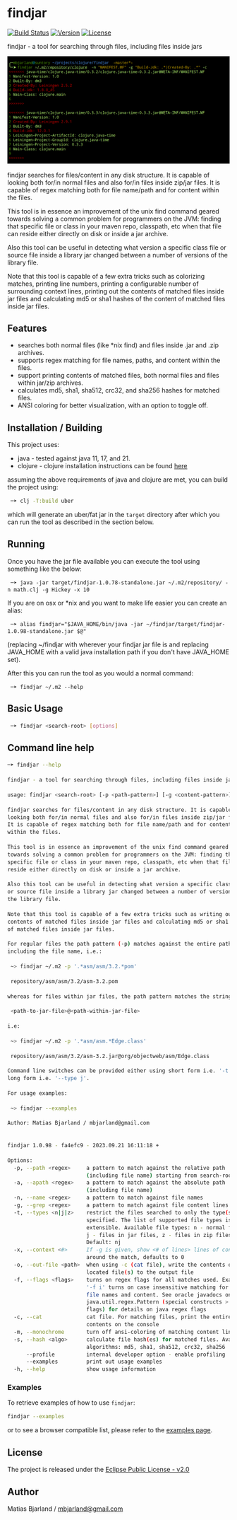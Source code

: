 # findjar

[![Build Status](https://github.com/mbjarland/findjar/actions/workflows/ci.yml/badge.svg)](https://github.com/mbjarland/findjar/actions)
[![Version](https://img.shields.io/badge/version-1.0.98-brightgreen)](https://img.shields.io/badge/version-1.0.98-brightgreen)
[![License](https://img.shields.io/badge/License-EPL_2.0-green.svg)](https://www.eclipse.org/legal/epl-2.0/)

findjar - a tool for searching through files, including files inside jars 

![alt text](https://raw.githubusercontent.com/mbjarland/findjar/master/doc/findjar_manifest_jdk_created_by.png)

findjar searches for files/content in any disk structure. It is capable of looking both for/in normal files and also for/in files inside zip/jar files. It is capable of regex matching both for file name/path and for content within the files. 
 
This tool is in essence an improvement of the unix find command geared towards solving a common problem for programmers on the JVM: finding that specific file or class in your maven repo, classpath, etc when that file can reside either directly on disk or inside a jar archive. 
 
Also this tool can be useful in detecting what version a specific class file or source file inside a library jar changed between a number of versions of the library file. 
 
Note that this tool is capable of a few extra tricks such as colorizing matches, printing line numbers, printing a configurable number of surrounding context lines, printing out the contents of matched files inside jar files and calculating md5 or sha1 hashes of the content of matched files inside jar files. 

## Features

- searches both normal files (like \*nix find) and files inside .jar and .zip archives.
- supports regex matching for file names, paths, and content within the files.
- support printing contents of matched files, both normal files and files within jar/zip archives.
- calculates md5, sha1, sha512, crc32, and sha256 hashes for matched files.
- ANSI coloring for better visualization, with an option to toggle off.

## Installation / Building

This project uses:

  * java - tested against java 11, 17, and 21. 
  * clojure - clojure installation instructions can be found [here](https://clojure.org/guides/install_clojure)
  
assuming the above requirements of java and clojure are met, you can build the project using: 

```bash
 ─➤ clj -T:build uber
```

which will generate an uber/fat jar in the `target` directory after which you can run the tool as described in the section below. 

## Running

Once you have the jar file available you can execute the tool using something like the below: 

```
 ─➤ java -jar target/findjar-1.0.78-standalone.jar ~/.m2/repository/ -n math.clj -g Hickey -x 10
 ```

If you are on osx or \*nix and you want to make life easier you can create an alias: 

```
 ─➤ alias findjar="$JAVA_HOME/bin/java -jar ~/findjar/target/findjar-1.0.98-standalone.jar $@"
```
(replacing ~/findjar with wherever your findjar jar file is and replacing JAVA_HOME with a valid java installation path if you don't have JAVA_HOME set).

After this you can run the tool as you would a normal command: 

```
 ─➤ findjar ~/.m2 --help
```


## Basic Usage

```bash
 ─➤ findjar <search-root> [options]
```

## Command line help

```bash
─➤ findjar --help
 
findjar - a tool for searching through files, including files inside jars 
 
usage: findjar <search-root> [-p <path-pattern>] [-g <content-pattern>] [...] 
 
findjar searches for files/content in any disk structure. It is capable of 
looking both for/in normal files and also for/in files inside zip/jar files. 
It is capable of regex matching both for file name/path and for content 
within the files. 
 
This tool is in essence an improvement of the unix find command geared 
towards solving a common problem for programmers on the JVM: finding that 
specific file or class in your maven repo, classpath, etc when that file can 
reside either directly on disk or inside a jar archive. 
 
Also this tool can be useful in detecting what version a specific class file 
or source file inside a library jar changed between a number of versions of 
the library file. 
 
Note that this tool is capable of a few extra tricks such as writing out the 
contents of matched files inside jar files and calculating md5 or sha1 hashes 
of matched files inside jar files. 
 
For regular files the path pattern (-p) matches against the entire path, 
including the file name, i.e.: 
 
 ~> findjar ~/.m2 -p '.*asm/asm/3.2.*pom' 
 
 repository/asm/asm/3.2/asm-3.2.pom 
 
whereas for files within jar files, the path pattern matches the string: 
 
 <path-to-jar-file>@<path-within-jar-file> 
 
i.e: 
 
 ~> findjar ~/.m2 -p '.*asm/asm.*Edge.class' 
 
 repository/asm/asm/3.2/asm-3.2.jar@org/objectweb/asm/Edge.class 
 
Command line switches can be provided either using short form i.e. '-t j' or 
long form i.e. '--type j'. 
 
For usage examples: 
 
 ~> findjar --examples 
 
Author: Matias Bjarland / mbjarland@gmail.com 
 
 
findjar 1.0.98 - fa4efc9 - 2023.09.21 16:11:18 + 
 
Options: 
  -p, --path <regex>     a pattern to match against the relative path 
                         (including file name) starting from search-root
  -a, --apath <regex>    a pattern to match against the absolute path 
                         (including file name)
  -n, --name <regex>     a pattern to match against file names
  -g, --grep <regex>     a pattern to match against file content lines
  -t, --types <n|j|z>    restrict the files searched to only the type(s) 
                         specified. The list of supported file types is 
                         extensible. Available file types: n - normal files, 
                         j - files in jar files, z - files in zip files. 
                         Default: nj
  -x, --context <#>      If -g is given, show <# of lines> lines of context 
                         around the match, defaults to 0
  -o, --out-file <path>  when using -c (cat file), write the contents of the 
                         located file(s) to the output file
  -f, --flags <flags>    turns on regex flags for all matches used. Example: 
                         '-f i' turns on case insensitive matching for both 
                         file names and content. See oracle javadocs on 
                         java.util.regex.Pattern (special constructs > match 
                         flags) for details on java regex flags
  -c, --cat              cat file. For matching files, print the entire file 
                         contents on the console
  -m, --monochrome       turn off ansi-coloring of matching content lines
  -s, --hash <algo>      calculate file hash(es) for matched files. Available 
                         algorithms: md5, sha1, sha512, crc32, sha256
      --profile          internal developer option - enable profiling
      --examples         print out usage examples
  -h, --help             show usage information

```

### Examples

To retrieve examples of how to use `findjar`:

```bash
findjar --examples
```

or to see a browser compatible list, please refer to the [examples page](https://github.com/mbjarland/findjar/blob/master/examples.md).

## License

The project is released under the [Eclipse Public License - v2.0](https://www.eclipse.org/legal/epl-2.0/)

## Author

Matias Bjarland / [mbjarland@gmail.com](mailto:mbjarland@gmail.com)


